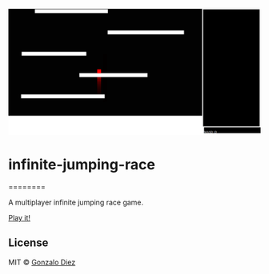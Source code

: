 ![early screenshot](screenshot.png)

# infinite-jumping-race
========

A multiplayer infinite jumping race game.

[Play it!](http://infinite-jumping-race.herokuapp.com/)

## License

MIT © [Gonzalo Diez]

[Gonzalo Diez]: https://github.com/Pinkii-
